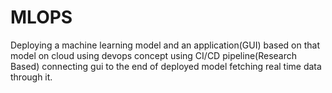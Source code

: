 # MLOPS
Deploying a machine learning model and an application(GUI) based on that model on cloud using devops concept using CI/CD pipeline(Research Based)
connecting gui to the end of deployed model
fetching real time data through it.
